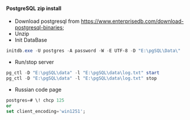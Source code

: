﻿#### PostgreSQL zip install

- Download postgresql from https://www.enterprisedb.com/download-postgresql-binaries;
- Unzip
- Init DataBase
```PowerShell
initdb.exe -U postgres -A password -W -E UTF-8 -D "E:\pgSQL\Data\"
```
 - Run/stop server
 ```PowerShell
 pg_ctl -D "E:\pgSQL\data" -l "E:\pgSQL\data\log.txt" start
 pg_ctl -D "E:\pgSQL\data" -l "E:\pgSQL\data\log.txt" stop
 ```

 - Russian code page
 ```SQL
postgres=# \! chcp 125
or
set client_encoding='win1251';
 ```
